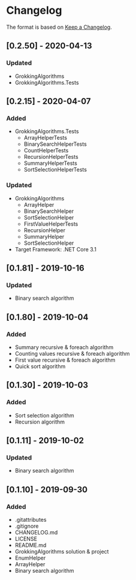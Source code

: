 # Changelog

The format is based on [Keep a Changelog](https://keepachangelog.com/en/1.0.0/).

## [0.2.50] - 2020-04-13
### Updated
- GrokkingAlgorithms
- GrokkingAlgorithms.Tests

## [0.2.15] - 2020-04-07
### Added
- GrokkingAlgorithms.Tests
  - ArrayHelperTests
  - BinarySearchHelperTests
  - CountHelperTests
  - RecursionHelperTests
  - SummaryHelperTests
  - SortSelectionHelperTests
### Updated
- GrokkingAlgorithms
  - ArrayHelper
  - BinarySearchHelper
  - SortSelectionHelper
  - FirstValueHelperTests
  - RecursionHelper
  - SummaryHelper
  - SortSelectionHelper
- Target Framework: .NET Core 3.1

## [0.1.81] - 2019-10-16
### Updated
- Binary search algorithm

## [0.1.80] - 2019-10-04
### Added
- Summary recursive & foreach algorithm
- Counting values recursive & foreach algorithm
- First value recursive & foreach algorithm
- Quick sort algorithm

## [0.1.30] - 2019-10-03
### Added
- Sort selection algorithm
- Recursion algorithm

## [0.1.11] - 2019-10-02
### Updated
- Binary search algorithm

## [0.1.10] - 2019-09-30
### Added
- .gitattributes
- .gitignore
- CHANGELOG.md
- LICENSE
- README.md
- GrokkingAlgorithms solution & project
- EnumHelper
- ArrayHelper
- Binary search algorithm
